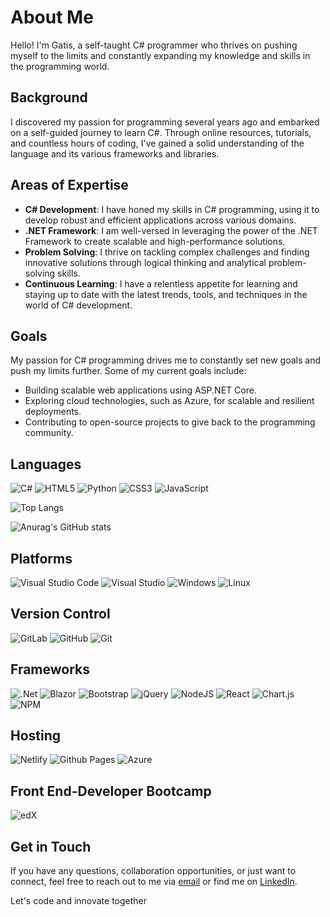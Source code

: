 # About Me 

Hello! I'm Gatis, a self-taught C# programmer who thrives on pushing myself to the limits and constantly expanding my knowledge and skills in the programming world.

## Background 

I discovered my passion for programming several years ago and embarked on a self-guided journey to learn C#. Through online resources, tutorials, and countless hours of coding, I've gained a solid understanding of the language and its various frameworks and libraries.

## Areas of Expertise

- **C# Development**: I have honed my skills in C# programming, using it to develop robust and efficient applications across various domains.
- **.NET Framework**: I am well-versed in leveraging the power of the .NET Framework to create scalable and high-performance solutions.
- **Problem Solving**: I thrive on tackling complex challenges and finding innovative solutions through logical thinking and analytical problem-solving skills.
- **Continuous Learning**: I have a relentless appetite for learning and staying up to date with the latest trends, tools, and techniques in the world of C# development.



## Goals

My passion for C# programming drives me to constantly set new goals and push my limits further. Some of my current goals include:

- Building scalable web applications using ASP.NET Core.
- Exploring cloud technologies, such as Azure, for scalable and resilient deployments.
- Contributing to open-source projects to give back to the programming community.


## Languages
![C#](https://img.shields.io/badge/c%23-%23239120.svg?style=for-the-badge&logo=c-sharp&logoColor=white) ![HTML5](https://img.shields.io/badge/html5-%23E34F26.svg?style=for-the-badge&logo=html5&logoColor=white) ![Python](https://img.shields.io/badge/python-3670A0?style=for-the-badge&logo=python&logoColor=ffdd54) ![CSS3](https://img.shields.io/badge/css3-%231572B6.svg?style=for-the-badge&logo=css3&logoColor=white) ![JavaScript](https://img.shields.io/badge/javascript-%23323330.svg?style=for-the-badge&logo=javascript&logoColor=%23F7DF1E)

![Top Langs](https://github-readme-stats.vercel.app/api/top-langs/?username=rexactor&layout=compact)

![Anurag's GitHub stats](https://github-readme-stats.vercel.app/api?username=rexactor&show_icons=true)

## Platforms
![Visual Studio Code](https://img.shields.io/badge/Visual%20Studio%20Code-0078d7.svg?style=for-the-badge&logo=visual-studio-code&logoColor=white)  	![Visual Studio](https://img.shields.io/badge/Visual%20Studio-5C2D91.svg?style=for-the-badge&logo=visual-studio&logoColor=white) ![Windows](https://img.shields.io/badge/Windows-0078D6?style=for-the-badge&logo=windows&logoColor=white) ![Linux](https://img.shields.io/badge/Linux-FCC624?style=for-the-badge&logo=linux&logoColor=black)

## Version Control
![GitLab](https://img.shields.io/badge/gitlab-%23181717.svg?style=for-the-badge&logo=gitlab&logoColor=white) ![GitHub](https://img.shields.io/badge/github-%23121011.svg?style=for-the-badge&logo=github&logoColor=white) ![Git](https://img.shields.io/badge/git-%23F05033.svg?style=for-the-badge&logo=git&logoColor=white)

## Frameworks
![.Net](https://img.shields.io/badge/.NET-5C2D91?style=for-the-badge&logo=.net&logoColor=white) ![Blazor](https://img.shields.io/badge/blazor-%235C2D91.svg?style=for-the-badge&logo=blazor&logoColor=white) ![Bootstrap](https://img.shields.io/badge/bootstrap-%238511FA.svg?style=for-the-badge&logo=bootstrap&logoColor=white) ![jQuery](https://img.shields.io/badge/jquery-%230769AD.svg?style=for-the-badge&logo=jquery&logoColor=white) ![NodeJS](https://img.shields.io/badge/node.js-6DA55F?style=for-the-badge&logo=node.js&logoColor=white) ![React](https://img.shields.io/badge/react-%2320232a.svg?style=for-the-badge&logo=react&logoColor=%2361DAFB) ![Chart.js](https://img.shields.io/badge/chart.js-F5788D.svg?style=for-the-badge&logo=chart.js&logoColor=white) ![NPM](https://img.shields.io/badge/NPM-%23CB3837.svg?style=for-the-badge&logo=npm&logoColor=white)

## Hosting
![Netlify](https://img.shields.io/badge/netlify-%23000000.svg?style=for-the-badge&logo=netlify&logoColor=#00C7B7) ![Github Pages](https://img.shields.io/badge/github%20pages-121013?style=for-the-badge&logo=github&logoColor=white) ![Azure](https://img.shields.io/badge/azure-%230072C6.svg?style=for-the-badge&logo=microsoftazure&logoColor=white)

## Front End-Developer Bootcamp
![edX](https://img.shields.io/badge/edX-%2302262B.svg?style=for-the-badge&logo=edX&logoColor=white)


## Get in Touch

If you have any questions, collaboration opportunities, or just want to connect, feel free to reach out to me via [email](mailto:bobsters.lol@gmail.com) or find me on [LinkedIn](https://www.linkedin.com/in/rexactor).

Let's code and innovate together

